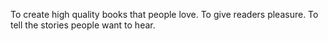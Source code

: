 To create high quality books that people love.
To give readers pleasure.
To tell the stories people want to hear. 